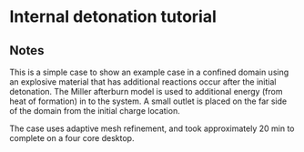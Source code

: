 # Internal detonation tutorial

## Notes

This is a simple case to show an example case in a confined domain using an explosive material that has additional reactions occur after the initial detonation. The Miller afterburn model is used to additional energy (from heat of formation) in to the system. A small outlet is placed on the far side of the domain from the initial charge location.

The case uses adaptive mesh refinement, and took approximately 20 min to complete on a four core desktop.


